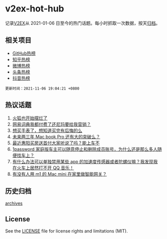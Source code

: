 # v2ex-hot-hub

 记录[V2EX](https://www.v2ex.com/)从 2021-01-06 日至今的热门话题。每小时抓取一次数据，按天[归档](archives)。
 
 ## 相关项目

- [GitHub热榜](https://github.com/snaildev/github-hot-hub)
- [知乎热榜](https://github.com/snaildev/zhihu-hot-hub)
- [微博热榜](https://github.com/snaildev/weibo-hot-hub)
- [头条热榜](https://github.com/snaildev/toutiao-hot-hub)
- [抖音热榜](https://github.com/snaildev/douyin-hot-hub)


 `更新时间：2021-11-06 19:04:21 +0800`

## 热议话题

1. [火狐也开始摆烂了](https://www.v2ex.com/t/813358)
1. [网易词典我都付费了还尼玛要给我营销？](https://www.v2ex.com/t/813430)
1. [想买手表了，想知道买完有后悔的么](https://www.v2ex.com/t/813433)
1. [未来两三年 Mac book Pro 还有大的突破么？](https://www.v2ex.com/t/813446)
1. [最近惠阳买房送首付大家听说了吗？能上车不](https://www.v2ex.com/t/813456)
1. [1password 家庭版车主可以随意停止和删除成员账号，为什么还是那么多人随便找车上？](https://www.v2ex.com/t/813404)
1. [有什么办法可以单独禁用某些 app 的加速度传感器或者陀螺仪嘛？我发现我在火车上居然打不开 QQ 音乐！](https://www.v2ex.com/t/813447)
1. [有没有人用 m1 的 Mac mini 在家里做智能网关？](https://www.v2ex.com/t/813435)

## 历史归档

[archives](archives)

## License

See the [LICENSE](LICENSE) file for license rights and limitations (MIT).
